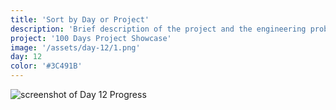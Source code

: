 ```yaml
---
title: 'Sort by Day or Project'
description: 'Brief description of the project and the engineering problem solved.'
project: '100 Days Project Showcase'
image: '/assets/day-12/1.png'
day: 12
color: '#3C491B'
---
```


![screenshot of Day 12 Progress](/assets/day-12/1.png)
